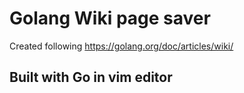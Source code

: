 # Golang Wiki page saver 

Created following https://golang.org/doc/articles/wiki/

## Built with Go in vim editor